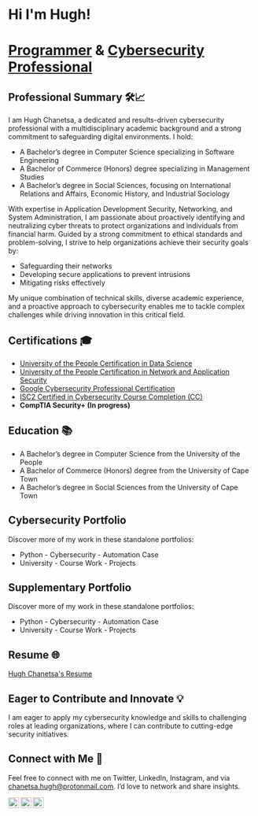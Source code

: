 # Hi I'm Hugh!

# [Programmer](https://github.com/Hugh-Kumbi) & [Cybersecurity Professional](www.linkedin.com/in/hugh-chanetsa)

## Professional Summary 🛠️📈

I am Hugh Chanetsa, a dedicated and results-driven cybersecurity professional with a multidisciplinary academic background and a strong commitment to safeguarding digital environments. I hold:

- A Bachelor’s degree in Computer Science specializing in Software Engineering
- A Bachelor of Commerce (Honors) degree specializing in Management Studies
- A Bachelor’s degree in Social Sciences, focusing on International Relations and Affairs, Economic History, and Industrial Sociology

With expertise in Application Development Security, Networking, and System Administration, I am passionate about proactively identifying and neutralizing cyber threats to protect organizations and individuals from financial harm. Guided by a strong commitment to ethical standards and problem-solving, I strive to help organizations achieve their security goals by:

- Safeguarding their networks
- Developing secure applications to prevent intrusions
- Mitigating risks effectively

My unique combination of technical skills, diverse academic experience, and a proactive approach to cybersecurity enables me to tackle complex challenges while driving innovation in this critical field.

## Certifications 🎓

- [University of the People Certification in Data Science](https://www.linkedin.com/in/hugh-chanetsa/details/certifications/1732157734259/single-media-viewer/?profileId=ACoAAA4wpmsBE0AM4FOGmyFGsDMQSnU9de47QkI)
- [University of the People Certification in Network and Application Security](https://www.linkedin.com/in/hugh-chanetsa/details/certifications/1735599179427/single-media-viewer/?profileId=ACoAAA4wpmsBE0AM4FOGmyFGsDMQSnU9de47QkI)
- [Google Cybersecurity Professional Certification](https://www.coursera.org/account/accomplishments/specialization/DTARLY81OKPO)
- [ISC2 Certified in Cybersecurity Course Completion (CC)](https://www.linkedin.com/in/hugh-chanetsa/details/certifications/1739398720272/single-media-viewer/?profileId=ACoAAA4wpmsBE0AM4FOGmyFGsDMQSnU9de47QkI)
- **CompTIA Security+ (In progress)**

## Education 📚

- A Bachelor’s degree in Computer Science from the University of the People
- A Bachelor of Commerce (Honors) degree from the University of Cape Town
- A Bachelor’s degree in Social Sciences from the University of Cape Town

## Cybersecurity Portfolio
Discover more of my work in these standalone portfolios:

- Python - Cybersecurity - Automation Case
- University - Course Work - Projects

## Supplementary Portfolio
Discover more of my work in these standalone portfolios:

- Python - Cybersecurity - Automation Case
- University - Course Work - Projects

## Resume 🌐
[Hugh Chanetsa's Resume](https://drive.google.com/file/d/1d796lZVXzIRaN2d_zb3EQSSPzBnEQ3MK/view?usp=drive_link)

## Eager to Contribute and Innovate 💡

I am eager to apply my cybersecurity knowledge and skills to challenging roles at leading organizations, where I can contribute to cutting-edge security initiatives.
 
## Connect with Me 🤳

Feel free to connect with me on Twitter, LinkedIn, Instagram, and via chanetsa.hugh@protonmail.com. I’d love to network and share insights.

[<img align="left" alt="HughChanetsa | Twitter" width="22px" src="https://cdn.jsdelivr.net/npm/simple-icons@v3/icons/twitter.svg" />][twitter]
[<img align="left" alt="HughChanetsa | LinkedIn" width="22px" src="https://cdn.jsdelivr.net/npm/simple-icons@v3/icons/linkedin.svg" />][linkedin]
[<img align="left" alt="HughChanetsa | Instagram" width="22px" src="https://cdn.jsdelivr.net/npm/simple-icons@v3/icons/instagram.svg" />][instagram]

[twitter]: https://twitter.com/hugh_chanetsa
[linkedin]: https://linkedin.com/in/hugh-chanetsa
[instagram]: https://www.instagram.com/hugh_kumbi
